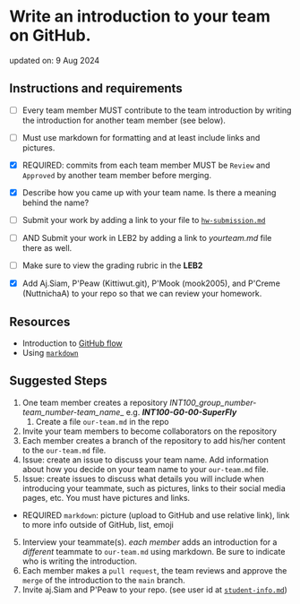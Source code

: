 # Write an introduction to your team on GitHub.

updated on: 9 Aug 2024

## Instructions and requirements
- [ ] Every team member MUST contribute to the team introduction by writing the introduction for another team member (see below).
- [ ] Must use markdown for formatting and at least include links and pictures.
- [x] REQUIRED: commits from each team member MUST be `Review` and `Approved` by another team member before merging.
- [x] Describe how you came up with your team name.  Is there a meaning behind the name?
- [ ] Submit your work by adding a link to your file to [`hw-submission.md`](/team-intro/hw-submission.md)
- [ ] AND Submit your work in LEB2 by adding a link to _yourteam.md_ file there as well.
- [ ] Make sure to view the grading rubric in the **LEB2**
- [x] Add Aj.Siam, P'Peaw (Kittiwut.git), P'Mook (mook2005), and P'Creme (NuttnichaA) to your repo so that we can review your homework.


## Resources
- Introduction to [GitHub flow](https://docs.github.com/en/get-started/quickstart/github-flow)
- Using [`markdown`](https://docs.github.com/en/get-started/writing-on-github/getting-started-with-writing-and-formatting-on-github/basic-writing-and-formatting-syntax)

## Suggested Steps

1. One team member creates a repository _INT100_group_number-team_number-team_name__ e.g. _**INT100-G0-00-SuperFly**_
   1. Create a file `our-team.md` in the repo
1. Invite your team members to become collaborators on the repository
1. Each member creates a branch of the repository to add his/her content to the `our-team.md` file.
2. Issue: create an issue to discuss your team name.  Add information about how you decide on your team name to your `our-team.md` file.
3. Issue: create issues to discuss what details you will include when introducing your teammate, such as pictures, links to their social media pages, etc.  You must have pictures and links.
- REQUIRED `markdown`: picture (upload to GitHub and use relative link), link to more info outside of GitHub, list, emoji
5. Interview your teammate(s). _each member_ adds an introduction for a _*different*_ teammate to `our-team.md` using markdown.  Be sure to indicate who is writing the introduction.
6. Each member makes a `pull request`, the team reviews and approve the `merge` of the introduction to the `main` branch.
7. Invite aj.Siam and P'Peaw to your repo. (see user id at [`student-info.md`](/student-info.md))

